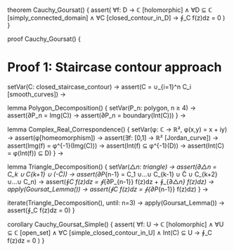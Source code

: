 theorem Cauchy_Goursat() {
  assert(
    ∀f: D → ℂ [holomorphic] ∧
    ∀D ⊆ ℂ [simply_connected_domain] ∧
    ∀C [closed_contour_in_D] →
    ∮_C f(z)dz = 0
  )
}

proof Cauchy_Goursat() {
  # Proof 1: Staircase contour approach
  setVar(C: closed_staircase_contour) →
  assert(C = ∪_{i=1}^n C_i [smooth_curves]) →
  
  lemma Polygon_Decomposition() {
    setVar(P_n: polygon, n ≥ 4) →
    assert(∂P_n = Img(C)) →
    assert(∂P_n = boundary(Int(C)))
  } →

  lemma Complex_Real_Correspondence() {
    setVar(φ: ℂ → ℝ², φ(x,y) = x + iy) →
    assert(φ[homeomorphism]) →
    assert(∃f: [0,1] → ℝ² [Jordan_curve]) →
    assert(Img(f) = φ^{-1}(Img(C))) →
    assert(Int(f) ⊆ φ^{-1}(D)) →
    assert(Int(C) = φ(Int(f)) ⊆ D)
  } →

  lemma Triangle_Decomposition() {
    setVar(△_n: triangle) →
    assert(∂△_n = C_k ∪ C_{k+1} ∪ (-C̃)) →
    assert(∂P_{n-1} = C_1 ∪...∪ C_{k-1} ∪ C̃ ∪ C_{k+2} ∪...∪ C_n) →
    assert(∮_C f(z)dz = ∮_{∂P_{n-1}} f(z)dz + ∮_{∂△_n} f(z)dz) →
    apply(Goursat_Lemma()) →
    assert(∮_C f(z)dz = ∮_{∂P_{n-1}} f(z)dz)
  } →

  iterate(Triangle_Decomposition(), until: n=3) →
  apply(Goursat_Lemma()) →
  assert(∮_C f(z)dz = 0)
}

corollary Cauchy_Goursat_Simple() {
  assert(
    ∀f: U → ℂ [holomorphic] ∧
    ∀U ⊆ ℂ [open_set] ∧
    ∀C [simple_closed_contour_in_U] ∧
    Int(C) ⊆ U →
    ∮_C f(z)dz = 0
  )
}